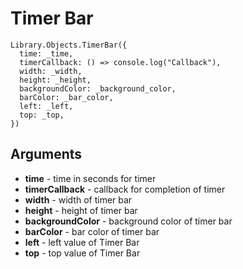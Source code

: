 
# Timer Bar

```
Library.Objects.TimerBar({
  time: _time,
  timerCallback: () => console.log("Callback"),
  width: _width,
  height: _height,
  backgroundColor: _background_color,
  barColor: _bar_color,
  left: _left,
  top: _top,
})
```

## Arguments 

 + **time** - time in seconds for timer
 + **timerCallback** - callback for completion of timer
 + **width** - width of timer bar
 + **height** - height of timer bar
 + **backgroundColor** - background color of timer bar
 + **barColor** - bar color of timer bar
 + **left** - left value of Timer Bar
 + **top** - top value of Timer Bar
